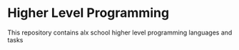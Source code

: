 # Higher Level Programming #

This repository contains alx school higher level programming languages and tasks
